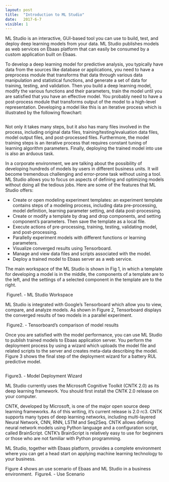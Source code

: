 ```yaml
---
layout: post
title:  "Introduction to ML Studio"
date:   2017-6-7
visible: 1
---
```


<p class="intro"><span class="dropcap">M</span>L Studio is an interactive, GUI-based tool you can use to build, test, and deploy deep learning models from your data. ML Studio publishes models as web services on Ebaas platform that can easily be consumed by a custom application built on Ebaas.</p>

To develop a deep learning model for predictive analysis, you typically have data from the sources like database or applications, you need to have a preprocess module that transforms that data through various data manipulation and statistical functions, and generate a set of data for training, testing, and validation. Then you build a deep learning model, modify the various functions and their parameters, train the model until you are satisfied that you have an effective model. You probably need to have a post-process module that transforms output of the model to a high-level representation. Developing a model like this is an iterative process which is illustrated by the following flowchart:

<img src="{{'/assets/img/2017-06-06-flowchart.png' | prepend: site.baseurl }}" alt="">

Not only it takes many steps, but it also has many files involved in the process, including original data files, training/testing/evaluation data files, model output files, and post-processed files. Furthermore, the model training steps is an iterative process that requires constant tuning of learning algorithm parameters. Finally, deploying the trained model into use is also an arduous task. 

In a corporate environment, we are talking about the possibility of developing hundreds of models by users in different business units. It will become tremendous challenging and error-prone task without using a tool.
ML Studio allows you to focus on aspects of defining and optimizing models without doing all the tedious jobs. Here are some of the features that ML Studio offers:

* Create or open modeling experiment templates: an experiment template contains steps of a modeling process, including data pre-processing, model definition, learning parameter setting, and data post-processing.
* Create or modify a template by drag and drop components, and setting component’s parameters. Then save the template as a local file.
* Execute actions of pre-processing, training, testing, validating model, and post-processing.
* Parallelly experiment models with different functions or learning parameters.
* Visualize converged results using Tensorboard.
* Manage and view data files and scripts associated with the model.
* Deploy a trained model to Ebaas server as a web service.

The main workspace of the ML Studio is shown in Fig 1, in which a template for developing a model is in the middle, the components of a template are to the left, and the settings of a selected component in the template are to the right.

<img src="{{'/assets/img/2017-06-06-Fig5.png' | prepend: site.baseurl }}" alt="">
Figure1. - ML Studio Workspace

ML Studio is integrated with Google’s Tensorboard which allow you to view, compare, and analyze models. As shown in Figure 2, Tensorboard displays the converged results of two models in a parallel experiment.

<img src="{{'/assets/img/2017-06-06-Fig6.png' | prepend: site.baseurl }}" alt="">
Figure2. - Tensorboard’s comparison of model results

Once you are satisfied with the model performance, you can use ML Studio to publish trained models to Ebaas application server. You perform the deployment process by using a wizard which uploads the model file and related scripts to the server and creates meta-data describing the model. Figure 3 shows the final step of the deployment wizard for a battery RUL predictive model.

<img src="{{'/assets/img/2017-06-06-Fig7.png' | prepend: site.baseurl }}" alt="">

Figure3. - Model Deployment Wizard

ML Studio currently uses the Microsoft Cognitive Toolkit (CNTK 2.0) as its deep learning framework. You should first install the CNTK 2.0 release on your computer. 

CNTK, developed by Microsoft, is one of the major open source deep learning frameworks. As of this writing, it’s current release is 2.0 rc3. CNTK supports many types of deep learning networks, including multi-layered Neural Network, CNN, RNN, LSTM and Seq2Seq. CNTK allows defining neural network models using Python language and a configuration script, called BrainScript. CNTK’s BrainScript is relatively easy to use for beginners or those who are not familiar with Python programming.

ML Studio, together with Ebaas platform, provides a complete environment where you can get a head start on applying machine learning technology to your business.

Figure 4 shows an use scenario of Ebaas and ML Studio in a business environment.
<img src="{{'/assets/img/2017-06-06-Fig9.png' | prepend: site.baseurl }}" alt="">
Figure4. - Use Scenario
